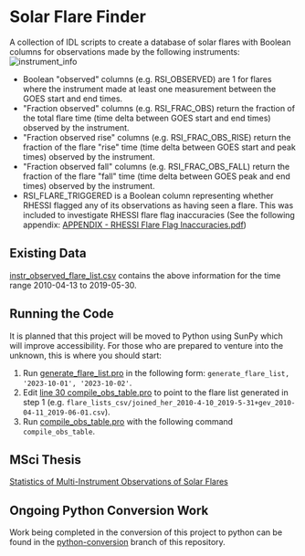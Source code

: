 # Solar Flare Finder
A collection of IDL scripts to create a database of solar flares with Boolean columns for observations made by the following instruments:
![instrument_info](https://github.com/james-kc/solar_flare_finder/assets/78704331/13d1d469-86dd-474f-bdf9-464d3e958cf7)

* Boolean "observed" columns (e.g. RSI_OBSERVED) are 1 for flares where the instrument made at least one measurement between the GOES start and end times.
* "Fraction observed" columns (e.g. RSI_FRAC_OBS) return the fraction of the total flare time (time delta between GOES start and end times) observed by the instrument.
* "Fraction observed rise" columns (e.g. RSI_FRAC_OBS_RISE) return the fraction of the flare "rise" time (time delta between GOES start and peak times) observed by the instrument.
* "Fraction observed fall" columns (e.g. RSI_FRAC_OBS_FALL) return the fraction of the flare "fall" time (time delta between GOES peak and end times) observed by the instrument.
* RSI_FLARE_TRIGGERED is a Boolean column representing whether RHESSI flagged any of its observations as having seen a flare. This was included to investigate RHESSI flare flag inaccuracies (See the following appendix:   [APPENDIX - RHESSI Flare Flag Inaccuracies.pdf](https://github.com/james-kc/solar_flare_finder/files/15418652/APPENDIX.-.RHESSI.Flare.Flag.Inaccuracies.pdf))

## Existing Data
[instr_observed_flare_list.csv](https://github.com/james-kc/solar_flare_finder/blob/main/instr_observed_flare_list.csv) contains the above information for the time range 2010-04-13 to 2019-05-30.

## Running the Code
It is planned that this project will be moved to Python using SunPy which will improve accessibility. For those who are prepared to venture into the unknown, this is where you should start:
1. Run [generate_flare_list.pro](https://github.com/james-kc/solar_flare_finder/blob/main/generate_flare_list.pro) in the following form: `generate_flare_list, '2023-10-01', '2023-10-02'`.
2. Edit [line 30 compile_obs_table.pro](https://github.com/james-kc/solar_flare_finder/blob/ce49ecdae793924d7d5250704eff92022c503e61/compile_obs_table.pro#L30C32-L30C108) to point to the flare list generated in step 1 (e.g. `flare_lists_csv/joined_her_2010-4-10_2019-5-31+gev_2010-04-11_2019-06-01.csv`).
3. Run [compile_obs_table.pro](https://github.com/james-kc/solar_flare_finder/blob/main/compile_obs_table.pro) with the following command `compile_obs_table`.

## MSci Thesis
[Statistics of Multi-Instrument Observations of Solar Flares](https://github.com/james-kc/solar_flare_finder/blob/main/Statistics%20of%20Multi-Instrument%20Observations%20of%20Solar%20Flares%20-%20James%20Kavanagh-Cranston.pdf)

## Ongoing Python Conversion Work
Work being completed in the conversion of this project to python can be found in the [python-conversion](https://github.com/james-kc/solar_flare_finder/tree/python-conversion) branch of this repository.

